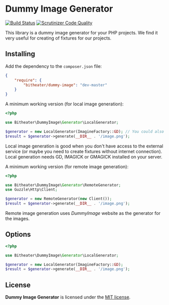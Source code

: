 Dummy Image Generator
=====================

[![Build Status](https://travis-ci.org/bitheater/dummy-image.svg?branch=master)](https://travis-ci.org/bitheater/dummy-image)
[![Scrutinizer Code Quality](https://scrutinizer-ci.com/g/bitheater/dummy-image/badges/quality-score.png?b=master)](https://scrutinizer-ci.com/g/bitheater/dummy-image/?branch=master)

This library is a dummy image generator for your PHP projects. We find it very useful for creating of fixtures for our projects.

Installing
----------

Add the dependency to the ```composer.json``` file:

```json
{
    "require": {
        "bitheater/dummy-image": "dev-master"
    }
}
```

A minimum working version (for local image generation):

```php
<?php

use Bitheater\DummyImage\Generator\LocalGenerator;

$generator = new LocalGenerator(ImagineFactory::GD); // You could also use IMAGICK and GMAGICK
$result = $generator->generate(__DIR__ . '/image.png');
```

Local image generation is good when you don't have access to the external service (or maybe you need to create fixtures without internet connection). Local generation needs GD, IMAGICK or GMAGICK installed on your server.

A minimum working version (for remote image generation):

```php
<?php

use Bitheater\DummyImage\Generator\RemoteGenerator;
use Guzzle\Http\Client;

$generator = new RemoteGenerator(new Client());
$result = $generator->generate(__DIR__ . '/image.png');
```

Remote image generation uses *DummyImage* website as the generator for the images.

Options
-------

```php
<?php

use Bitheater\DummyImage\Generator\LocalGenerator;

$generator = new LocalGenerator(ImagineFactory::GD);
$result = $generator->generate(__DIR__ . '/image.png');
```

License
-------

**Dummy Image Generator** is licensed under the [MIT license](LICENSE).
